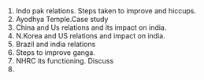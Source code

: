 ##

1. Indo pak relations. Steps taken to improve and hiccups.
2. Ayodhya Temple.Case study
3. China and Us relations and its impact on india.
4. N.Korea and US relations and impact on india.
5. Brazil and india relations
6. Steps to improve ganga.
7. NHRC its functioning. Discuss
8. 
